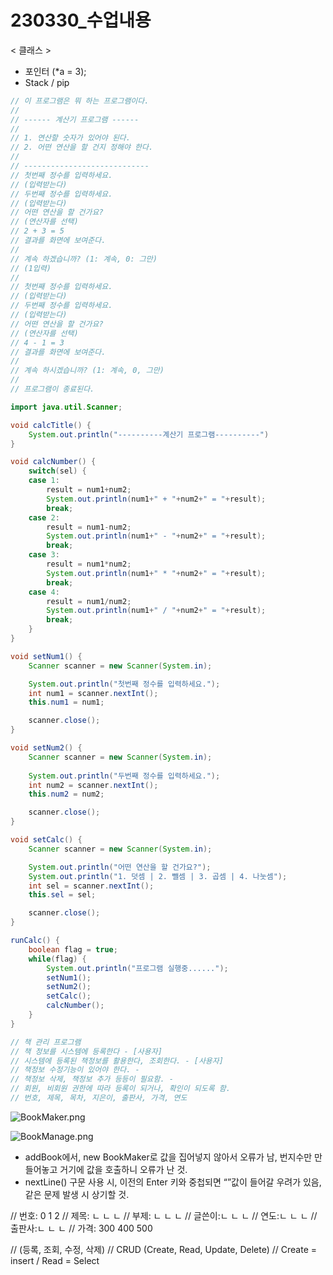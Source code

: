 # 230330_수업내용

< 클래스 >

- 포인터 (*a = 3);
- Stack / pip

```java
// 이 프로그램은 뭐 하는 프로그램이다.
//
// ------ 계산기 프로그램 ------
//
// 1. 연산할 숫자가 있어야 된다.
// 2. 어떤 연산을 할 건지 정해야 한다.
//
// ----------------------------
// 첫번째 정수를 입력하세요.
// (입력받는다)
// 두번째 정수를 입력하세요.
// (입력받는다)
// 어떤 연산을 할 건가요?
// (연산자를 선택)
// 2 + 3 = 5
// 결과를 화면에 보여준다.
// 
// 계속 하겠습니까? (1: 계속, 0: 그만)
// (1입력)
// 
// 첫번째 정수를 입력하세요.
// (입력받는다)
// 두번째 정수를 입력하세요.
// (입력받는다)
// 어떤 연산을 할 건가요?
// (연산자를 선택)
// 4 - 1 = 3
// 결과를 화면에 보여준다.  
//
// 계속 하시겠습니까? (1: 계속, 0, 그만)
//
// 프로그램이 종료된다.

import java.util.Scanner;

void calcTitle() {
	System.out.println("----------계산기 프로그램----------")
}

void calcNumber() {
	switch(sel) {
	case 1: 
		result = num1+num2;
		System.out.println(num1+" + "+num2+" = "+result);
		break;
	case 2: 
		result = num1-num2; 
		System.out.println(num1+" - "+num2+" = "+result);
		break;
	case 3: 
		result = num1*num2; 
		System.out.println(num1+" * "+num2+" = "+result);
		break;
	case 4: 
		result = num1/num2; 
		System.out.println(num1+" / "+num2+" = "+result);
		break;
	}
}

void setNum1() {
	Scanner scanner = new Scanner(System.in);

	System.out.println("첫번째 정수를 입력하세요.");
	int num1 = scanner.nextInt();
	this.num1 = num1;

	scanner.close();
}

void setNum2() {
	Scanner scanner = new Scanner(System.in);
	
	System.out.println("두번째 정수를 입력하세요.");
	int num2 = scanner.nextInt();
	this.num2 = num2;

	scanner.close();
}

void setCalc() {
	Scanner scanner = new Scanner(System.in);

	System.out.println("어떤 연산을 할 건가요?");
	System.out.println("1. 덧셈 | 2. 뺄셈 | 3. 곱셈 | 4. 나눗셈");
	int sel = scanner.nextInt();
	this.sel = sel;

	scanner.close();
}

runCalc() {
	boolean flag = true;
	while(flag) {
		System.out.println("프로그램 실행중......");
		setNum1();
		setNum2();
		setCalc();
		calcNumber();
	}
}
```

```java
// 책 관리 프로그램
// 책 정보를 시스템에 등록한다 - [사용자]
// 시스템에 등록된 책정보를 활용한다, 조회한다. - [사용자]
// 책정보 수정기능이 있어야 한다. - 
// 책정보 삭제, 책정보 추가 등등이 필요함. - 
// 회원, 비회원 권한에 따라 등록이 되거나, 확인이 되도록 함.
// 번호, 제목, 목차, 지은이, 출판사, 가격, 연도
```

![BookMaker.png](https://s3-us-west-2.amazonaws.com/secure.notion-static.com/f923cf56-b983-4d6a-a099-2050816c73c3/BookMaker.png)

![BookManage.png](https://s3-us-west-2.amazonaws.com/secure.notion-static.com/98866818-267a-49cf-9c29-ce4523e95686/BookManage.png)

- addBook에서, new BookMaker로 값을 집어넣지 않아서 오류가 남,
번지수만 만들어놓고 거기에 값을 호출하니 오류가 난 것.
- nextLine() 구문 사용 시, 이전의 Enter 키와 중첩되면 “”값이 들어갈 우려가 있음, 같은 문제 발생 시 상기할 것.

// 번호: 0 1 2
// 제목: ㄴ ㄴ ㄴ
// 부제: ㄴ ㄴ ㄴ 
// 글쓴이:ㄴ ㄴ ㄴ 
// 연도:ㄴ ㄴ ㄴ 
// 출판사:ㄴ ㄴ ㄴ 
// 가격: 300 400 500

// (등록, 조회, 수정, 삭제)
// CRUD (Create, Read, Update, Delete)
// Create = insert / Read = Select
